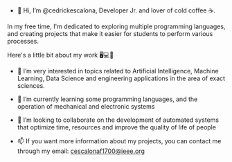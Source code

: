 - 👋 Hi, I’m @cedrickescalona, Developer Jr. and lover of cold coffee ☕.

In my free time, I'm dedicated to exploring multiple programming languages, and creating projects that make it easier for students to perform various processes. 

Here's a little bit about my work 🖥💻📱

- 👀 I’m very interested in topics related to Artificial Intelligence, Machine Learning, Data Science and engineering applications in the area of exact sciences.

- 🌱 I’m currently learning some programming languages, and the operation of mechanical and electronic systems 

- 💞️ I’m looking to collaborate on the development of automated systems that optimize time, resources and improve the quality of life of people

- 📫 If you want more information about my projects, you can contact me through my email: cescalonaf1700@ieee.org

